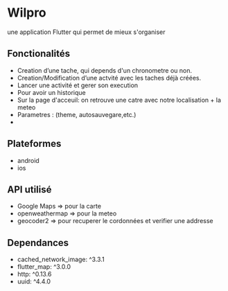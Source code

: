# Wilpro

une application Flutter qui permet de mieux s'organiser

## Fonctionalités
- Creation d’une tache, qui depends d'un chronometre ou non.
- Creation/Modification d’une actvité avec les taches déjà créées.
- Lancer une activité et gerer son execution
- Pour avoir un historique
- Sur la page d'acceuil: on retrouve une catre avec notre localisation + la meteo 
- Parametres : (theme, autosauvegare,etc.)
- 
## Plateformes
- android
- ios

## API utilisé
- Google Maps => pour la carte
- openweathermap => pour la meteo
- geocoder2 => pour recuperer le cordonnées et verifier une addresse

## Dependances
- cached_network_image: ^3.3.1
- flutter_map: ^3.0.0
- http: ^0.13.6
- uuid: ^4.4.0

